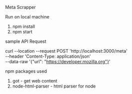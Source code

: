 Meta Scrapper

Run on local machine

1. npm install
2. npm start

sample API Request

curl --location --request POST 'http://localhost:3000/meta' \
--header 'Content-Type: application/json' \
--data-raw '{"url": "https://developer.mozilla.org"}'

npm packages used
1. got - get web content
2. node-html-parser - html parser for node
